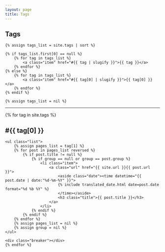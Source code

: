 ```yaml
---
layout: page
title: Tags
---
```

<section class="list">
    <h1 class="title">Tags</h1>

    {% assign tags_list = site.tags | sort %}

    {% if tags_list.first[0] == null %}
        {% for tag in tags_list %}
            <a class="item" href="#{{ tag | slugify }}">{{ tag }}</a>
        {% endfor %}
    {% else %}
        {% for tag in tags_list %}
            <a class="item" href="#{{ tag[0] | slugify }}">{{ tag[0] }}</a>
        {% endfor %}
    {% endif %}

    {% assign tags_list = nil %}
</section>

<hr>

<section class="tag-list">
    {% for tag in site.tags  %}
    <h2 class="title" id="{{ tag[0] | slugify }}">#{{ tag[0] }}</h2>

    <ul class="list">
        {% assign pages_list = tag[1] %}
        {% for post in pages_list reversed %}
            {% if post.title != null %}
                {% if group == null or group == post.group %}
                    <li class="item">
                        <a class="url" href="{{ site.url }}{{ post.url }}">
                            <aside class="date"><time datetime="{{ post.date | date:"%d-%m-%Y" }}">
                            {% include translated_date.html date=post.date format="%d %b %Y" %}
                            </time></aside>
                            <h3 class="title">{{ post.title }}</h3>
                        </a>
                    </li>
                {% endif %}
            {% endif %}
        {% endfor %}
        {% assign pages_list = nil %}
        {% assign group = nil %}
    </ul>

    <div class="breaker"></div>
    {% endfor %}
</section>
